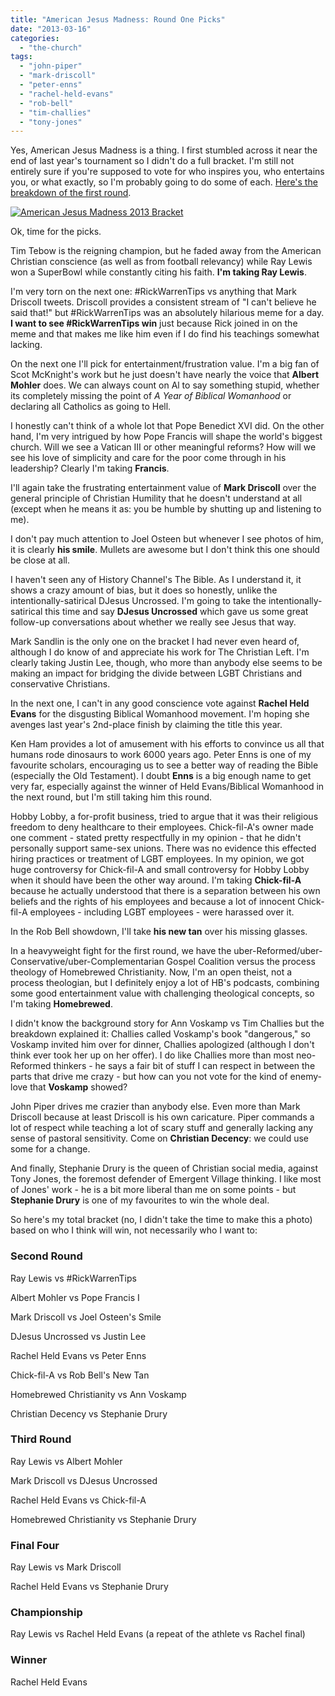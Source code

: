 ```yaml
---
title: "American Jesus Madness: Round One Picks"
date: "2013-03-16"
categories: 
  - "the-church"
tags: 
  - "john-piper"
  - "mark-driscoll"
  - "peter-enns"
  - "rachel-held-evans"
  - "rob-bell"
  - "tim-challies"
  - "tony-jones"
---
```


Yes, American Jesus Madness is a thing. I first stumbled across it near the end of last year's tournament so I didn't do a full bracket. I'm still not entirely sure if you're supposed to vote for who inspires you, who entertains you, or what exactly, so I'm probably going to do some of each. [Here's the breakdown of the first round](http://zackhunt.net/2013/03/15/american-jesus-madness-1st-round-breakdown-2/ "American Jesus Madness First Round Breakdown").

[![American Jesus Madness 2013 Bracket](images/AmericanJesusMadnessBracket2013c-1024x768.jpg)](http://www.anabaptistredux.com/wp-content/uploads/2013/03/AmericanJesusMadnessBracket2013c-1024x768.jpg)

<!--more-->Ok, time for the picks.

Tim Tebow is the reigning champion, but he faded away from the American Christian conscience (as well as from football relevancy) while Ray Lewis won a SuperBowl while constantly citing his faith. **I'm taking Ray Lewis**.

I'm very torn on the next one: #RickWarrenTips vs anything that Mark Driscoll tweets. Driscoll provides a consistent stream of "I can't believe he said that!" but #RickWarrenTips was an absolutely hilarious meme for a day. **I want to see #RickWarrenTips win** just because Rick joined in on the meme and that makes me like him even if I do find his teachings somewhat lacking.

On the next one I'll pick for entertainment/frustration value. I'm a big fan of Scot McKnight's work but he just doesn't have nearly the voice that **Albert Mohler** does. We can always count on Al to say something stupid, whether its completely missing the point of _A Year of Biblical Womanhood_ or declaring all Catholics as going to Hell.

I honestly can't think of a whole lot that Pope Benedict XVI did. On the other hand, I'm very intrigued by how Pope Francis will shape the world's biggest church. Will we see a Vatican III or other meaningful reforms? How will we see his love of simplicity and care for the poor come through in his leadership? Clearly I'm taking **Francis**.

I'll again take the frustrating entertainment value of **Mark Driscoll** over the general principle of Christian Humility that he doesn't understand at all (except when he means it as: you be humble by shutting up and listening to me).

I don't pay much attention to Joel Osteen but whenever I see photos of him, it is clearly **his smile**. Mullets are awesome but I don't think this one should be close at all.

I haven't seen any of History Channel's The Bible. As I understand it, it shows a crazy amount of bias, but it does so honestly, unlike the intentionally-satirical DJesus Uncrossed. I'm going to take the intentionally-satirical this time and say **DJesus Uncrossed** which gave us some great follow-up conversations about whether we really see Jesus that way.

Mark Sandlin is the only one on the bracket I had never even heard of, although I do know of and appreciate his work for The Christian Left. I'm clearly taking Justin Lee, though, who more than anybody else seems to be making an impact for bridging the divide between LGBT Christians and conservative Christians.

In the next one, I can't in any good conscience vote against **Rachel Held Evans** for the disgusting Biblical Womanhood movement. I'm hoping she avenges last year's 2nd-place finish by claiming the title this year.

Ken Ham provides a lot of amusement with his efforts to convince us all that humans rode dinosaurs to work 6000 years ago. Peter Enns is one of my favourite scholars, encouraging us to see a better way of reading the Bible (especially the Old Testament). I doubt **Enns** is a big enough name to get very far, especially against the winner of Held Evans/Biblical Womanhood in the next round, but I'm still taking him this round.

Hobby Lobby, a for-profit business, tried to argue that it was their religious freedom to deny healthcare to their employees. Chick-fil-A's owner made one comment - stated pretty respectfully in my opinion - that he didn't personally support same-sex unions. There was no evidence this effected hiring practices or treatment of LGBT employees. In my opinion, we got huge controversy for Chick-fil-A and small controversy for Hobby Lobby when it should have been the other way around. I'm taking **Chick-fil-A** because he actually understood that there is a separation between his own beliefs and the rights of his employees and because a lot of innocent Chick-fil-A employees - including LGBT employees - were harassed over it.

In the Rob Bell showdown, I'll take **his new tan** over his missing glasses.

In a heavyweight fight for the first round, we have the uber-Reformed/uber-Conservative/uber-Complementarian Gospel Coalition versus the process theology of Homebrewed Christianity. Now, I'm an open theist, not a process theologian, but I definitely enjoy a lot of HB's podcasts, combining some good entertainment value with challenging theological concepts, so I'm taking **Homebrewed**.

I didn't know the background story for Ann Voskamp vs Tim Challies but the breakdown explained it: Challies called Voskamp's book "dangerous," so Voskamp invited him over for dinner, Challies apologized (although I don't think ever took her up on her offer). I do like Challies more than most neo-Reformed thinkers - he says a fair bit of stuff I can respect in between the parts that drive me crazy - but how can you not vote for the kind of enemy-love that **Voskamp** showed?

John Piper drives me crazier than anybody else. Even more than Mark Driscoll because at least Driscoll is his own caricature. Piper commands a lot of respect while teaching a lot of scary stuff and generally lacking any sense of pastoral sensitivity. Come on **Christian Decency**: we could use some for a change.

And finally, Stephanie Drury is the queen of Christian social media, against Tony Jones, the foremost defender of Emergent Village thinking. I like most of Jones' work - he is a bit more liberal than me on some points - but **Stephanie Drury** is one of my favourites to win the whole deal.

So here's my total bracket (no, I didn't take the time to make this a photo) based on who I think will win, not necessarily who I want to:

### Second Round

Ray Lewis vs #RickWarrenTips

Albert Mohler vs Pope Francis I

Mark Driscoll vs Joel Osteen's Smile

DJesus Uncrossed vs Justin Lee

Rachel Held Evans vs Peter Enns

Chick-fil-A vs Rob Bell's New Tan

Homebrewed Christianity vs Ann Voskamp

Christian Decency vs Stephanie Drury

### Third Round

Ray Lewis vs Albert Mohler

Mark Driscoll vs DJesus Uncrossed

Rachel Held Evans vs Chick-fil-A

Homebrewed Christianity vs Stephanie Drury

### Final Four

Ray Lewis vs Mark Driscoll

Rachel Held Evans vs Stephanie Drury

### Championship

Ray Lewis vs Rachel Held Evans (a repeat of the athlete vs Rachel final)

### Winner

Rachel Held Evans
